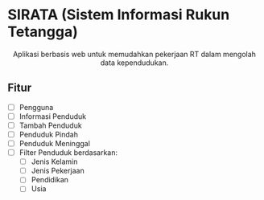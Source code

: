 # SIRATA (Sistem Informasi Rukun Tetangga)

<p align="center">Aplikasi berbasis web untuk memudahkan pekerjaan RT dalam mengolah data kependudukan.</p>

## Fitur

- [ ] Pengguna
- [ ] Informasi Penduduk
- [ ] Tambah Penduduk
- [ ] Penduduk Pindah
- [ ] Penduduk Meninggal
- [ ] Filter Penduduk berdasarkan:
  - [ ] Jenis Kelamin
  - [ ] Jenis Pekerjaan
  - [ ] Pendidikan
  - [ ] Usia
